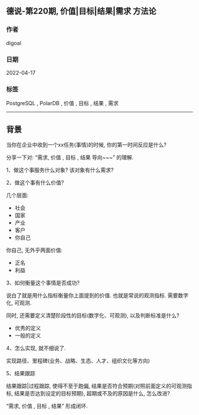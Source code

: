 ## 德说-第220期, 价值|目标|结果|需求 方法论              
              
### 作者              
digoal              
              
### 日期              
2022-04-17             
              
### 标签              
PostgreSQL , PolarDB , 价值 , 目标 , 结果 , 需求          
              
----              
              
## 背景           
当你在企业中收到一个xx任务(事情)的时候, 你的第一时间反应是什么?    
  
  
分享一下对: “需求, 价值 , 目标 , 结果  导向~~~”  的理解.     
  
  
1、做这个事服务什么对象? 该对象有什么需求?    
  
  
2、做这个事有什么价值?     
  
几个层面:    
- 社会  
- 国家  
- 产业  
- 客户  
- 你自己  
  
  
你自己, 无外乎两面价值:   
- 正名  
- 利益  
  
  
3、如何衡量这个事情是否成功?    
  
说白了就是用什么指标衡量你上面提到的价值.  也就是常说的观测指标.    需要数字化, 可观测.    
  
同时, 还需要定义清楚阶段性的目标(数字化、可观测), 以及判断标准是什么?   
- 优秀的定义  
- 一般的定义  
  
  
4、怎么实现, 就不细说了.     
  
实现路径、里程碑(业务、战略、生态、人才、组织文化等方向)      
  
  
  
5、结果跟踪  
  
结果跟踪|过程跟踪, 使得不至于跑偏, 结果是否符合预期(对照前面定义的可观测指标, 结果是否达到设定的目标预期), 超期或不及的原因是什么, 怎么改进?    
  
“需求, 价值 , 目标 , 结果” 形成闭环.   
  
  
  
